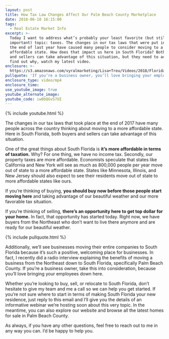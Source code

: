 ```yaml
---
layout: post
title: How Tax Law Changes Affect Our Palm Beach County Marketplace
date: 2018-06-18 16:15:00
tags:
  - Real Estate Market Info
excerpt: >-
  Today I want to address what’s probably your least favorite (but still
  important) topic: taxes. The changes in our tax laws that were put in place at
  the end of last year have caused many people to consider moving to a more
  affordable state. How does that impact us here in South Florida? Both buyers
  and sellers can take advantage of this situation, but they need to act now. To
  find out why, watch my latest video.
enclosure: >-
  https://s3.amazonaws.com/vyralmarketing/Lisa+Treu/Videos/2018/Florida+Taxes+%257C+Palm+Beach+Real+Estate.mp4
pullquote: 'If you’re a business owner, you’ll love bringing your employees down here.'
enclosure_type: video/mp4
enclosure_time:
use_youtube_image: true
youtube_alternate_image:
youtube_code: iw0bQGvS7UI
---
```


{% include youtube.html %}

The changes in our tax laws that took place at the end of 2017 have many people across the country thinking about moving to a more affordable state. Here in South Florida, both buyers and sellers can take advantage of this situation.&nbsp;

One of the great things about South Florida is **it’s more affordable in terms of taxation.** Why? For one thing, we have no income tax. Secondly, our property taxes are more affordable. Economists speculate that states like California and New York will see as much as 800,000 people per year move out of state to a more affordable state. States like Minnesota, Illinois, and New Jersey should also expect to see their residents move out of state to more affordable states like ours.&nbsp;

If you’re thinking of buying, **you should buy now before those people start moving here** and taking advantage of our beautiful weather and our more favorable tax situation.&nbsp;

If you’re thinking of selling, **there’s an opportunity here to get top dollar for your home.** In fact, that opportunity has started today. Right now, we have buyers from the Northeast who don’t want to live there anymore and are ready for our beautiful weather.

{% include pullquote.html %}

Additionally, we’ll see businesses moving their entire companies to South Florida because it’s such a positive, welcoming place for businesses. In fact, I recently did a radio interview explaining the benefits of moving a business from the Northeast down to South Florida, specifically Palm Beach County. If you’re a business owner, take this into consideration, because you’ll love bringing your employees down here.&nbsp;

Whether you’re looking to buy, sell, or relocate to South Florida, don’t hesitate to give my team and me a call so we can help you get started. If you’re not sure where to start in terms of making South Florida your new residence, just reply to this email and I’ll give you the details of an informative webinar we’re hosting soon about this very topic. In the meantime, you can also explore our website and browse all the latest homes for sale in Palm Beach County.

As always, if you have any other questions, feel free to reach out to me in any way you can. I’d be happy to help you.&nbsp;<br>&nbsp;